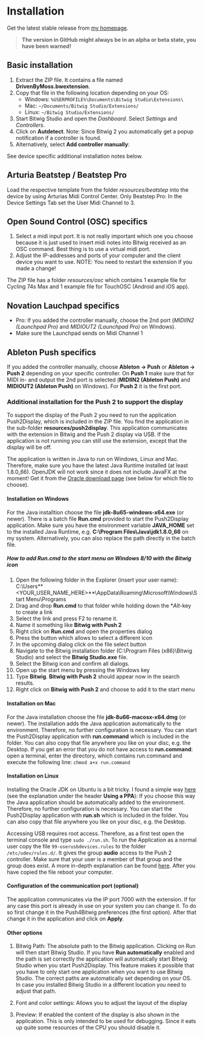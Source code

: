 # Installation

Get the latest stable release from [my homepage](http://www.mossgrabers.de/Software/Bitwig/Bitwig.html).

> **The version in GitHub might always be in an alpha or beta state, you have been warned!**

## Basic installation

1. Extract the ZIP file. It contains a file named **DrivenByMoss.bwextension**.
2. Copy that file in the following location depending on your OS:
   * Windows: `%USERPROFILE%\Documents\Bitwig Studio\Extensions\`
   * Mac: `~/Documents/Bitwig Studio/Extensions/`
   * Linux:   `~/Bitwig Studio/Extensions/`
3. Start Bitwig Studio and open the *Dashboard*. Select *Settings* and *Controllers*.
4. Click on **Autdetect**. Note: Since Bitwig 2 you automatically get a popup notification if a controller is found.
5. Alternatively, select **Add controller manually**:

See device specific additional installation notes below.

## Arturia Beatstep / Beatstep Pro

Load the respective template from the folder _resources/beatstep_ into the device by using Arturias Midi Control Center.
Only Beatstep Pro: In the Device Settings Tab set the User Midi Channel to 3.

## Open Sound Control (OSC) specifics

1. Select a midi input port. It is not really important which one you choose because it is just used to insert midi notes into Bitwig received as an OSC command. Best thing is to use a virtual midi port.
2. Adjust the IP-addresses and ports of your computer and the client device you want to use. NOTE: You need to restart the extension if you made a change!

The ZIP file has a folder _resources/osc_ which contains 1 example file for Cycling 74s Max and 1 example file for TouchOSC (Android and iOS app).

## Novation Lauchpad specifics

* Pro: If you added the controller manually, choose the 2nd port (*MIDIIN2 (Launchpad Pro)* and *MIDIOUT2 (Launchpad Pro)* on Windows).
* Make sure the Launchpad sends on Midi Channel 1

## Ableton Push specifics

If you added the controller manually, choose **Ableton -> Push** or  **Ableton -> Push 2** depending on your specific controller. On **Push 1** make sure that for MIDI in- and output the 2nd port is selected (**MIDIIN2 (Ableton Push)** and **MIDIOUT2 (Ableton Push)** on Windows). For **Push 2** it is the first port.

### Additional installation for the Push 2 to support the display

To support the display of the Push 2 you need to run the application Push2Display, which is included in the ZIP file. You find the application in the sub-folder **resources/push2display**.
This application communicates with the extension in Bitwig and the Push 2 display via USB.
If the application is not running you can still use the extension, except that the display will be off.

The application is written in Java to run on Windows, Linux and Mac. Therefore, make sure you have the latest Java Runtime installed (at least 1.8.0_66). OpenJDK will not work since it does not include JavaFX at the moment!
Get it from the [Oracle download page](http://www.oracle.com/technetwork/java/javase/downloads/index.html) (see below for which file to choose).

#### Installation on Windows

For the Java installtion choose the file **jdk-8u65-windows-x64.exe** (or newer).
There is a batch file **Run.cmd** provided to start the Push2Display application. Make sure you have the environment variable **JAVA_HOME** set to the installed Java Runtime, e.g. **C:\Program Files\Java\jdk1.8.0_66** on my system. Alternatively, you can also replace the path directly in the batch file.

##### How to add Run.cmd to the start menu on Windows 8/10 with the Bitwig icon

1. Open the following folder in the Explorer (insert your user name): C:\Users\**<YOUR_USER_NAME_HERE>**\AppData\Roaming\Microsoft\Windows\Start Menu\Programs
2. Drag and drop **Run.cmd** to that folder while holding down the **Alt*-key to create a link
3. Select the link and press F2 to rename it.
4. Name it something like **Bitwig with Push 2**
5. Right click on **Run.cmd** and open the properties dialog
6. Press the button which allows to select a different icon
7. In the upcoming dialog click on the file select button
8. Navigate to the Bitwig installation folder (C:\Program Files (x86)\Bitwig Studio) and select the **Bitwig Studio.exe** file.
9. Select the Bitwig icon and confirm all dialogs.
10. Open up the start menu by pressing the Windows key
11. Type **Bitwig**. **Bitwig with Push 2** should appear now in the search results.
12. Right click on **Bitwig with Push 2** and choose to add it to the start menu

#### Installation on Mac

For the Java installation choose the file **jdk-8u66-macosx-x64.dmg** (or newer). The installation adds the Java application automatically to the environment. Therefore, no further configuration is necessary.
You can start the Push2Display application with **run.command** which is included in the folder. You can also copy that file anywhere you like on your disc, e.g. the Desktop.
If you get an error that you do not have access to **run.command**: open a terminal, enter the directory, which contains run.command and execute the following line:
`chmod a+x run.command`

#### Installation on Linux

Installing the Oracle JDK on Ubuntu is a bit tricky. I found a simple way [here](http://askubuntu.com/questions/521145/how-to-install-oracle-java-on-ubuntu-14-04) (see the explanation under the header **Using a PPA**):
If you choose this way the Java application should be automatically added to the environment. Therefore, no further configuration is necessary.
You can start the Push2Display application with **run.sh** which is included in the folder. You can also copy that file anywhere you like on your disc, e.g. the Desktop.

Accessing USB requires root access. Therefore, as a first test open the terminal console and type `sudo ./run.sh`.
To run the Application as a normal user copy the file `99-userusbdevices.rules` to the folder `/etc/udev/rules.d/`.
It gives the group **audio** access to the Push 2 controller. Make sure that your user is a member of that group and the group does exist. A more in-depth explanation can be found [here](http://usb4java.org/faq.html).
After you have copied the file reboot your computer.

#### Configuration of the communication port (optional)

The application communicates via the IP port 7000 with the extension. If for any case this port is already in use on your system you can change it. To do so first change it in the Push4Bitwig preferences (the first option). After that change it in the application and click on **Apply**.

#### Other options

1. Bitwig Path: The absolute path to the Bitwig application. Clicking on Run will then start Bitwig Studio. If you have **Run automatically** enabled and the path is set correctly the application will automatically start Bitwig Studio when you start Push2Display. This feature makes it possible that you have to only start one application when you want to use Bitwig Studio. The correct paths are automatically set depending on your OS. In case you installed Bitwig Studio in a different location you need to adjust that path.

2. Font and color settings: Allows you to adjust the layout of the display

3. Preview: If enabled the content of the display is also shown in the application. This is only intended to be used for debugging. Since it eats up quite some resources of the CPU you should disable it.
